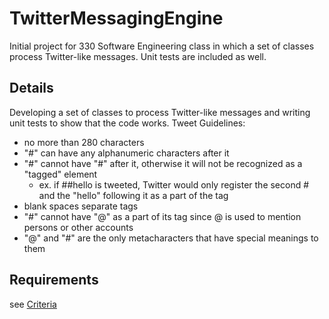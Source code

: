 # TwitterMessagingEngine
Initial project for 330 Software Engineering class in which a set of classes process Twitter-like messages. Unit tests are included as well.
## Details
Developing a set of classes to process Twitter-like messages and writing unit tests to show that the code works.
Tweet Guidelines:
* no more than 280 characters
* "#" can have any alphanumeric characters after it
* "#" cannot have "#" after it, otherwise it will not be recognized as a "tagged" element
  * ex. if ##hello is tweeted, Twitter would only register the second # and the "hello" following it as a part of the tag
* blank spaces separate tags
* "#" cannot have "@" as a part of its tag since @ is used to mention persons or other accounts
* "@" and "#" are the only metacharacters that have special meanings to them
## Requirements
see [Criteria](https://docs.google.com/document/d/1I4g5lZB9rRM5q93as7Ynqs2IjXRQoCdck9F4vUJJEkQ/edit)
